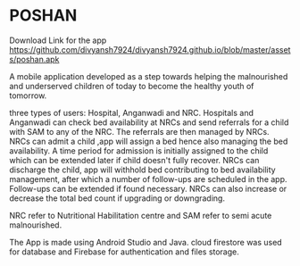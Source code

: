 # POSHAN
Download Link for the app
https://github.com/divyansh7924/divyansh7924.github.io/blob/master/assets/poshan.apk

A mobile application developed as a step towards helping the malnourished and underserved children of today to become the healthy youth of tomorrow.

three types of users: Hospital, Anganwadi and NRC. 
Hospitals and Anganwadi can check bed availability at NRCs and send 
referrals for a child with SAM to any of the NRC. The referrals are then managed by 
NRCs. NRCs can admit a child ,app will assign a bed hence also managing the bed 
availability. A time period for admission is initially assigned to the child which can be 
extended later if child doesn't fully recover. NRCs can discharge the child, app will 
withhold bed contributing to bed availability management, after which a number of 
follow-ups are scheduled in the app. Follow-ups can be extended if found necessary. 
NRCs can also increase or decrease the total bed count if upgrading or downgrading.

NRC refer to Nutritional Habilitation centre and SAM refer to semi acute malnourished.

The App is made using Android Studio and Java. cloud firestore was used for database and Firebase for authentication and files storage.
